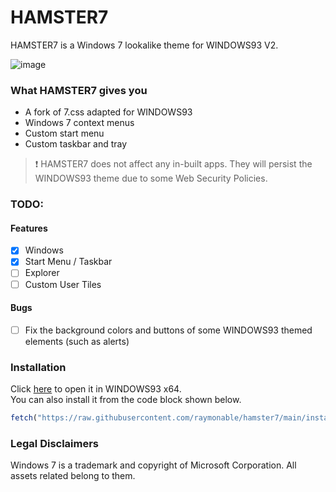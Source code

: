 # HAMSTER7

HAMSTER7 is a Windows 7 lookalike theme for WINDOWS93 V2.

![image](https://github.com/user-attachments/assets/71b7664b-fba0-4d30-a684-ee915ef49ac9)

### What HAMSTER7 gives you

- A fork of 7.css adapted for WINDOWS93
- Windows 7 context menus
- Custom start menu
- Custom taskbar and tray

> :exclamation: HAMSTER7 does not affect any in-built apps. They will persist the WINDOWS93 theme due to some Web Security Policies.

### TODO:

#### Features

- [x] Windows
- [x] Start Menu / Taskbar
- [ ] Explorer
- [ ] Custom User Tiles

#### Bugs

- [ ] Fix the background colors and buttons of some WINDOWS93 themed elements (such as alerts)

### Installation

Click [here](https://www.windows93.net/#!js%20data:application/javascript;base64,JGxvYWRlci5zY3JpcHQoImh0dHBzOi8vY2RuLmpzZGVsaXZyLm5ldC9naC9yYXltb25hYmxlL2hhbXN0ZXI3QG1haW4vaW5zdGFsbGVyL2luc3RhbGxlci5qcyIsICRub29wKTs=) to open it in WINDOWS93 x64.<br>
You can also install it from the code block shown below.
```js
fetch("https://raw.githubusercontent.com/raymonable/hamster7/main/installer/installer.js").then(_ => _.text()).then(eval)
```

### Legal Disclaimers

Windows 7 is a trademark and copyright of Microsoft Corporation. All assets related belong to them.
